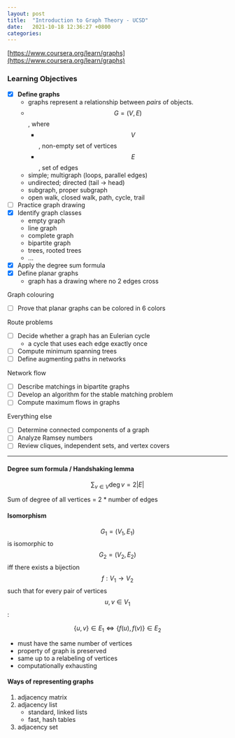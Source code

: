 ```yaml
---
layout: post
title:  "Introduction to Graph Theory - UCSD"
date:   2021-10-18 12:36:27 +0800
categories: 
---
```


[https://www.coursera.org/learn/graphs](https://www.coursera.org/learn/graphs)

### Learning Objectives

- [x] __Define graphs__
	+   graphs represent a relationship between _pairs_ of objects. 
	+   $$G = (V, E)$$, where
		*   $$V$$, non-empty set of vertices
		*   $$E$$, set of edges
	+   simple; multigraph (loops, parallel edges)
	+   undirected; directed (tail → head)
	+   subgraph, proper subgraph
	+   open walk, closed walk, path, cycle, trail
- [ ] Practice graph drawing
- [x] Identify graph classes
	+   empty graph
	+   line graph 
	+   complete graph
	+   bipartite graph
	+   trees, rooted trees
	+   ... 
- [x] Apply the degree sum formula
- [x] Define planar graphs
	+   graph has a drawing where no 2 edges cross

	
Graph colouring 
- [ ] Prove that planar graphs can be colored in 6 colors

Route problems
- [ ] Decide whether a graph has an Eulerian cycle
	+   a cycle that uses each edge exactly once
- [ ] Compute minimum spanning trees
- [ ] Define augmenting paths in networks

Network flow
- [ ] Describe matchings in bipartite graphs
- [ ] Develop an algorithm for the stable matching problem
- [ ] Compute maximum flows in graphs

Everything else
- [ ] Determine connected components of a graph
- [ ] Analyze Ramsey numbers
- [ ] Review cliques, independent sets, and vertex covers

***

#### Degree sum formula / Handshaking lemma

$$ \sum_{v\in V} \deg v = 2|E| $$ 

Sum of degree of all vertices = 2 * number of edges 

#### Isomorphism

$$G_{1} = (V_{1},E_{1})$$ is isomorphic to $$G_{2} = (V_{2},E_{2})$$ iff there exists a bijection $$f:V_{1}\rightarrow V_{2}$$ such that for every pair of vertices $$u,v \in V_{1}$$:

$$\{u,v\}\in E_{1} \iff \{f(u),f(v)\}\in E_{2}$$

- must have the same number of vertices
- property of graph is preserved
- same up to a relabeling of vertices 
- computationally exhausting

#### Ways of representing graphs
1. adjacency matrix
2. adjacency list 
	- standard, linked lists
	- fast, hash tables
3. adjacency set
